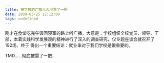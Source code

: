 ```yaml
---
title: 被学校的广播大大地雷了一把
date: 2009-03-25 12:12:00
tags: undefined
---
```

刚才在食堂吃完午饭回寝室的路上听广播，大意是：学校组织全校党员、领导、干部，本着实践科学发展观的精神进行了深入的调查研究，仅专题座谈会就召开了192场。终于
得出一个重要结论：就业率对于我们学校是很重要的。

TMD......彻底被雷了一把...



